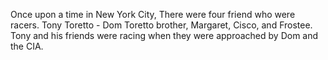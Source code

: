 Once upon a time in New York City, There were four friend who were racers. Tony Toretto -  Dom Toretto brother, Margaret, Cisco, and Frostee. Tony and his friends were racing when they were approached by Dom and the CIA.